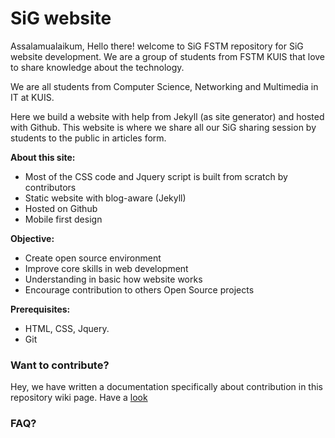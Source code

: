 # SiG website
Assalamualaikum, Hello there! welcome to SiG FSTM repository for SiG website development. We are a group of students from FSTM KUIS that love to share knowledge about the technology.

We are all students from Computer Science, Networking and Multimedia in IT at KUIS.

Here we build a website with help from Jekyll (as site generator) and hosted with Github. This website is where we share all our SiG sharing session by students to the public in articles form.

**About this site:**
- Most of the CSS code and Jquery script is built from scratch by contributors
- Static website with blog-aware (Jekyll)
- Hosted on Github
- Mobile first design

**Objective:**
- Create open source environment
- Improve core skills in web development
- Understanding in basic how website works
- Encourage contribution to others Open Source projects

**Prerequisites:**
- HTML, CSS, Jquery.
- Git

### Want to contribute?
Hey, we have written a documentation specifically about contribution in this repository wiki page. Have a [look](404)

### FAQ?